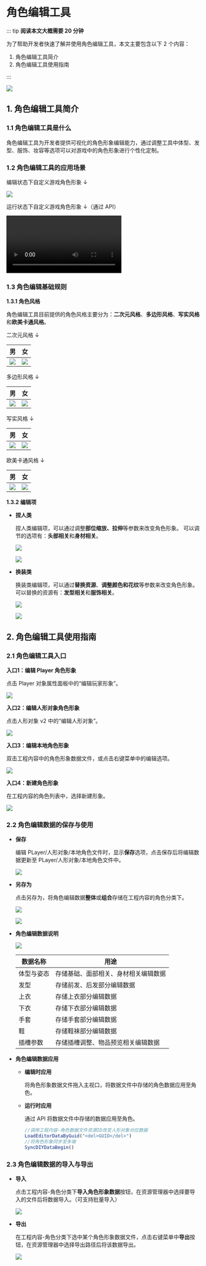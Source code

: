 # 角色编辑工具

::: tip **阅读本文大概需要 20 分钟**

为了帮助开发者快速了解并使用角色编辑工具，本文主要包含以下 2 个内容：

1. 角色编辑工具简介
2. 角色编辑工具使用指南

:::

![](https://wstatic-a1.233leyuan.com/productdocs/static/boxcnbeN6MP1cK0NuVJ8hCPm5ae.png)

## 1. 角色编辑工具简介

### 1.1 角色编辑工具是什么

角色编辑工具为开发者提供可视化的角色形象编辑能力，通过调整工具中体型、发型、服饰、妆容等选项可以对游戏中的角色形象进行个性化定制。

### 1.2 角色编辑工具的应用场景

编辑状态下自定义游戏角色形象 ↓

![](https://cdn.233xyx.com/1682648089753_463.png)

运行状态下自定义游戏角色形象 ↓（通过 API）

<video controls src="https://cdn.233xyx.com/athena/online/80d5190d7e3c4f00971c41347a1def7f.mp4"></video>

### 1.3 角色编辑基础规则

**1.3.1 角色风格**

角色编辑工具目前提供的角色风格主要分为：**二次元风格**、**多边形风格**、**写实风格**和**欧美卡通风格**。

二次元风格 ↓

| 男  | 女 |
| --------- | ------------ |
| ![](https://cdn.233xyx.com/1681727691521_797.png) | ![](https://cdn.233xyx.com/1681727691476_917.png) |

多边形风格 ↓

| 男  | 女 |
| --------- | ------------ |
| ![](https://cdn.233xyx.com/1681727691613_794.png) | ![](https://cdn.233xyx.com/1681727691429_659.png) |

写实风格 ↓

| 男  | 女 |
| --------- | ------------ |
| ![](https://cdn.233xyx.com/1681727691659_808.png) | ![](https://cdn.233xyx.com/1681727691566_381.png) |

欧美卡通风格 ↓

| 男  | 女 |
| --------- | ------------ |
| ![](https://cdn.233xyx.com/1682648299518_667.png) | ![](https://cdn.233xyx.com/1682648299474_769.png) |

**1.3.2 编辑项**

- **捏人类**

  捏人类编辑项，可以通过调整**部位缩放、拉伸**等参数来改变角色形象。
  可以调节的选项有：**头部相关**和**身材相关**。

  ![](https://cdn.233xyx.com/1682648553534_186.png)

  ![](https://cdn.233xyx.com/1682648553492_831.png)

- **换装类**

  换装类编辑项，可以通过**替换资源**、**调整颜色和花纹**等参数来改变角色形象。
  可以替换的资源有：**发型相关**和**服饰相关**。

  ![](https://cdn.233xyx.com/1682648553450_796.png)

  ![](https://cdn.233xyx.com/1682648553575_192.png)

## 2. 角色编辑工具使用指南

### 2.1 角色编辑工具入口

**入口1：编辑 Player 角色形象**

点击 Player 对象属性面板中的“编辑玩家形象”。

![](https://wstatic-a1.233leyuan.com/productdocs/static/boxcnAjWHP2IUNkDBKRAJtNrUub.png)

**入口2：编辑人形对象角色形象**

点击人形对象 v2 中的“编辑人形对象”。

![](https://wstatic-a1.233leyuan.com/productdocs/static/boxcnWF1MMi7VJQ9pqsb2g7Hnqe.png)

**入口3：编辑本地角色形象**

双击工程内容中的角色形象数据文件，或点击右键菜单中的编辑选项。

![](https://cdn.233xyx.com/1681892682811_139.png)

**入口4：新建角色形象**

在工程内容的角色列表中，选择新建形象。

![](https://cdn.233xyx.com/1681892682847_714.png)

### 2.2 角色编辑数据的保存与使用

- **保存**

  编辑 PLayer/人形对象/本地角色文件时，显示**保存**选项，点击保存后将编辑数据更新至 PLayer/人形对象/本地角色文件中。

  ![](https://cdn.233xyx.com/1682648846510_158.png)

- **另存为**

  点击另存为，将角色编辑数据**整体**或**组合**存储在工程内容的角色分类下。

  ![](https://cdn.233xyx.com/1682648846440_101.png)

  ![](https://cdn.233xyx.com/1682648846408_115.png)

- **角色编辑数据说明**

  ![](https://wstatic-a1.233leyuan.com/productdocs/static/boxcnShP5WzT1dJCM5PTQoyLrhZ.png)

  | 数据名称   | 用途                                 |
  | ---------- | ------------------------------------ |
  | 体型与姿态 | 存储基础、面部相关、身材相关编辑数据 |
  | 发型       | 存储前发、后发部分编辑数据           |
  | 上衣       | 存储上衣部分编辑数据                 |
  | 下衣       | 存储下衣部分编辑数据                 |
  | 手套       | 存储手套部分编辑数据                 |
  | 鞋         | 存储鞋袜部分编辑数据                 |
  | 插槽参数   | 存储插槽调整、物品预览相关编辑数据   |

- **角色编辑数据应用**

  - **编辑时应用**

    将角色形象数据文件拖入主视口，将数据文件中存储的角色数据应用至角色。

  - **运行时应用**

    通过 API 将数据文件中存储的数据应用至角色。

      ```ts
      //调用工程内容-角色数据文件资源ID改变人形对象对应数据
      LoadEditorDataByGuid("<del>GUID</del>")
      //将角色形象同步至多端
      SyncDIYDataBegin()
      ```

### 2.3 角色编辑数据的导入与导出

- **导入**

  点击工程内容-角色分类下**导入角色形象数据**按钮，在资源管理器中选择要导入的文件后将数据导入。（可支持批量导入）

  ![](https://cdn.233xyx.com/1682648846477_615.png)

- **导出**

  在工程内容-角色分类下选中某个角色形象数据文件，点击右键菜单中**导出**按钮，在资源管理器中选择导出路径后将该数据导出。

  ![](https://cdn.233xyx.com/1682648846372_782.png)
